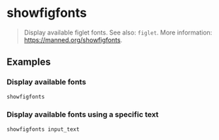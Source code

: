 # showfigfonts

> Display available figlet fonts. See also: `figlet`. More information: <https://manned.org/showfigfonts>.

## Examples

### Display available fonts

```bash
showfigfonts
```

### Display available fonts using a specific text

```bash
showfigfonts input_text
```
